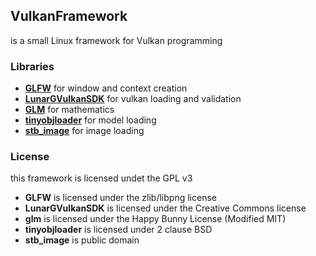 ## VulkanFramework
is a small Linux framework for Vulkan programming

### Libraries
* [**GLFW**](http://www.glfw.org/) for window and context creation
* [**LunarGVulkanSDK**](https://lunarg.com/vulkan-sdk/) for vulkan loading and validation
* [**GLM**](glm.g-truc.net/) for mathematics
* [**tinyobjloader**](http://syoyo.github.io/tinyobjloader/) for model loading
* [**stb_image**](https://github.com/nothings/stb) for image loading

### License
this framework is licensed undet the GPL v3
* **GLFW** is licensed under the zlib/libpng license
* **LunarGVulkanSDK** is licensed under the Creative Commons license
* **glm** is licensed under the Happy Bunny License (Modified MIT)
* **tinyobjloader** is licensed under 2 clause BSD
* **stb_image** is public domain
